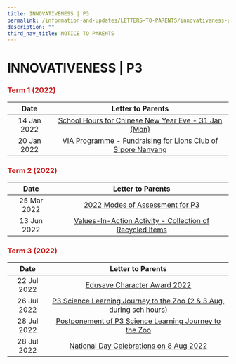 ```yaml
---
title: INNOVATIVENESS | P3
permalink: /information-and-updates/LETTERS-TO-PARENTS/innovativeness-p3/
description: ""
third_nav_title: NOTICE TO PARENTS
---
```




# INNOVATIVENESS | P3

### <span style = "color: #c81b1b"> <b>Term 1 (2022)</b> </span>

<table>
<thead>
  <tr>
    <th style="text-align: center;">Date</th>
    <th style="text-align: center;">Letter to Parents</th>
  </tr>
</thead>
<tbody>
  <tr>
    <td style="text-align: center;">14 Jan 2022</td>
    <td style="text-align: center;"><a href="/files/INFORMATION%20AND%20UPDATES/Letter%20To%20Parents/Innovativeness%20P3/020%20Sch%20Hours%20on%20CNY%20Eve%2031%20Jan%202022.pdf" target="_blank">School Hours for Chinese New Year Eve - 31 Jan (Mon)</a><br></td>
  </tr>
  <tr>
    <td style="text-align: center;"> 20 Jan 2022</td>
    <td style="text-align: center;"><a href="/files/INFORMATION%20AND%20UPDATES/Letter%20To%20Parents/Innovativeness%20P3/022%20VIA%20Programme%20Fundraising%20for%20Lions%20Club%20of%20Singapore%20Nanyang.pdf" target="_blank">VIA Programme - Fundraising for Lions Club of S'pore Nanyang </a></td>
  </tr>
</tbody>
</table>

### <span style = "color: #c81b1b"> <b>Term 2 (2022)</b> </span>

<table>
<thead>
  <tr>
    <th style="text-align: center;">Date</th>
    <th style="text-align: center;">Letter to Parents</th>
  </tr>
</thead>
<tbody>
  <tr>
    <td style="text-align: center;">25 Mar 2022</td>
    <td style="text-align: center;"><a href="/files/INFORMATION%20AND%20UPDATES/Letter%20To%20Parents/Innovativeness%20P3/029%20P3%20Modes%20of%20Assessments%20Letter%20to%20Parents.pdf" target="_blank">2022 Modes of Assessment for P3</a></td>
  </tr>
  <tr>
    <td style="text-align: center;"> 13 Jun 2022</td>
    <td style="text-align: center;"> <a href="/files/INFORMATION%20AND%20UPDATES/Letter%20To%20Parents/Innovativeness%20P3/044%20Collection%20of%20Recycled%20items.pdf" target="_blank">Values-In-Action Activity - Collection of Recycled Items</a></td>
  </tr>
</tbody>
</table>

### <span style = "color: #c81b1b"> <b>Term 3 (2022)</b> </span>

<table>
<thead>
  <tr>
    <th style="text-align: center;">Date</th>
    <th style="text-align: center;">Letter to Parents</th>
  </tr>
</thead>
<tbody>
  <tr>
    <td style="text-align: center;">22 Jul 2022</td>
    <td style="text-align: center;"><a href="/files/INFORMATION%20AND%20UPDATES/Letter%20To%20Parents/Innovativeness%20P3/050%20ECHA%20letter%20to%20parents%202022.pdf" target="_blank">Edusave Character Award 2022</a></td>
  </tr>
  <tr>
    <td style="text-align: center;"> 26 Jul 2022</td>
    <td style="text-align: center;"><a href="/files/INFORMATION%20AND%20UPDATES/Letter%20To%20Parents/Innovativeness%20P3/055%20P3%20Learning%20Journey%20to%20Singapore%20Zoo%202022.pdf" target="_blank"> P3 Science Learning Journey to the Zoo (2 &amp; 3 Aug, during sch hours)</a></td>
  </tr>
  <tr>
    <td style="text-align: center;"> 28 Jul 2022</td>
    <td style="text-align: center;"> <a href="/files/INFORMATION%20AND%20UPDATES/Letter%20To%20Parents/Innovativeness%20P3/059%20Postponement%20P3%20Learning%20Journey%20to%20Singapore%20Zoo%202022.pdf" target="_blank">Postponement of P3 Science Learning Journey to the Zoo</a></td>
  </tr>
  <tr>
    <td style="text-align: center;"> 28 Jul 2022</td>
    <td style="text-align: center;"> <a href="/files/INFORMATION%20AND%20UPDATES/Letter%20To%20Parents/Innovativeness%20P3/058%20National%20Day%20Celebrations%20on%208%20Aug%202022.pdf" target="_blank">National Day Celebrations on 8 Aug 2022</a></td>
  </tr>
</tbody>
</table>